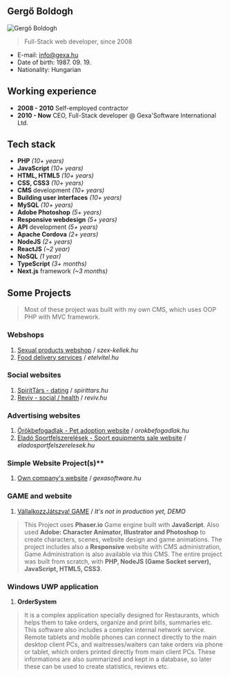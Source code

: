 ## Gergő Boldogh

![Gergő Boldogh](/images/gergo/gergo.jpg)

> Full-Stack web developer, since 2008

 - E-mail: [info@gexa.hu](mailto:info@gexa.hu)
 - Date of birth: 1987. 09. 19.
 - Nationality: Hungarian

## Working experience

 - **2008 - 2010** Self-employed contractor
 - **2010 - Now** CEO, Full-Stack developer @ Gexa'Software
   International Ltd.

## Tech stack

- **PHP** *(10+ years)*
- **JavaScript** *(10+ years)*
- **HTML, HTML5** *(10+ years)*
- **CSS, CSS3** *(10+ years)*
- **CMS** development *(10+ years)*
- **Building user interfaces** *(10+ years)*
- **MySQL** *(10+ years)*
- **Adobe Photoshop** *(5+ years)*
- **Responsive webdesign** *(5+ years)*
- **API** development *(5+ years)*
- **Apache Cordova** *(2+ years)*
- **NodeJS** *(2+ years)*
- **ReactJS** *(~2 year)*
- **NoSQL** *(1 year)*
- **TypeScript** *(3+ months)*
- **Next.js** framework *(~3 months)*


## Some Projects
> Most of these project was built with my own CMS, which uses OOP PHP with MVC framework.


### Webshops
1. [Sexual products webshop](https://www.szex-kellek.hu) / *szex-kellek.hu*
2. [Food delivery services](https://www.etelvitel.hu) / *etelvitel.hu*

### Social websites
1. [SpiritTárs - dating](https://www.spirittars.hu) / *spirittars.hu*
2. [Reviv - social / health](https://www.reviv.hu) / *reviv.hu*

### Advertising websites
1. [Örökbefogadlak - Pet adoption website](https://orokbefogadlak.hu/hirdetesek) / *orokbefogadlak.hu*
2. [Eladó Sportfelszerelések - Sport equipments sale website](https://eladosportfelszerelesek.hu/) / *eladosportfelszerelesek.hu*

### Simple Website Project(s)**
1. [Own company's website](https://www.gexasoftware.hu) / *gexasoftware.hu*

### GAME and website
1. [VállalkozzJátszva! GAME](https://bmva.em3.hu/) / *It's not in production yet, DEMO*

> This Project uses **Phaser.io** Game engine built with **JavaScript**. Also used **Adobe: Character Animator, Illustrator and Photoshop** to create characters, scenes, website design and game animations. The project includes also a **Responsive** website with CMS administration, Game Administration is also available via this CMS. The entire project was built from scratch, with **PHP, NodeJS (Game Socket server), JavaScript, HTML5, CSS3**.

### Windows UWP application
1. **OrderSystem**

> It is a complex application specially designed for Restaurants, which helps them to take orders, organize and print bills, summaries etc. This software also includes a complex internal network service. Remote tablets and mobile phones can connect directly to the main desktop client PCs, and waitresses/waiters can take orders via phone or tablet, which orders printed directly from main client PCs. These informations are also summarized and kept in a database, so later these can be used to create statistics, reviews etc.

